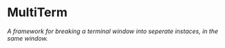 # MultiTerm

_A framework for breaking a terminal window into seperate instaces, in the same window._
